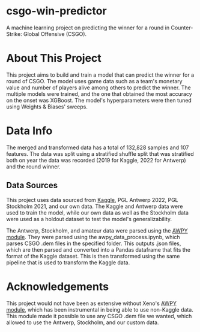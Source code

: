 # csgo-win-predictor
A machine learning project on predicting the winner for a round in Counter-Strike: Global Offensive (CSGO).

# About This Project
This project aims to build and train a model that can predict the winner for a round of CSGO. The model uses game data such as a team's monetary value and number of players alive among others to predict the winner. The multiple models were trained, and the one that obtained the most accuracy on the onset was XGBoost. The model's hyperparameters were then tuned using Weights & Biases' sweeps. 

# Data Info
The merged and transformed data has a total of 132,828 samples and 107 features. The data was split using a stratified shuffle split that was stratified both on year the data was recorded (2019 for Kaggle, 2022 for Antwerp) and the round winner.

## Data Sources
This project uses data sourced from [Kaggle](https://www.kaggle.com/datasets/christianlillelund/csgo-round-winner-classification), PGL Antwerp 2022, PGL Stockholm 2021, and our own data. The Kaggle and Antwerp data were used to train the model, while our own data as well as the Stockholm data were used as a holdout dataset to test the model's generalizability. 

The Antwerp, Stockholm, and amateur data were parsed using the [AWPY module](https://github.com/pnxenopoulos/awpy). They were parsed using the awpy_data_process.ipynb, which parses CSGO .dem files in the specified folder. This outputs .json files, which are then parsed and converted into a Pandas dataframe that fits the format of the Kaggle dataset. This is then transformed using the same pipeline that is used to transform the Kaggle data.

# Acknowledgements
This project would not have been as extensive without Xeno's [AWPY module](https://github.com/pnxenopoulos/awpy), which has been instrumental in being able to use non-Kaggle data. This module made it possible to use any CSGO .dem file we wanted, which allowed to use the Antwerp, Stockholm, and our custom data.

